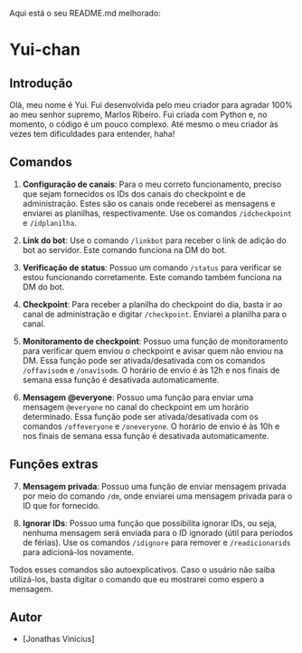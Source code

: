 Aqui está o seu README.md melhorado:

# Yui-chan

## Introdução
Olá, meu nome é Yui. Fui desenvolvida pelo meu criador para agradar 100% ao meu senhor supremo, Marlos Ribeiro. Fui criada com Python e, no momento, o código é um pouco complexo. Até mesmo o meu criador às vezes tem dificuldades para entender, haha!

## Comandos

1. **Configuração de canais**: Para o meu correto funcionamento, preciso que sejam fornecidos os IDs dos canais do checkpoint e de administração. Estes são os canais onde receberei as mensagens e enviarei as planilhas, respectivamente. Use os comandos `/idcheckpoint` e `/idplanilha`.

2. **Link do bot**: Use o comando `/linkbot` para receber o link de adição do bot ao servidor. Este comando funciona na DM do bot.

3. **Verificação de status**: Possuo um comando `/status` para verificar se estou funcionando corretamente. Este comando também funciona na DM do bot.

4. **Checkpoint**: Para receber a planilha do checkpoint do dia, basta ir ao canal de administração e digitar `/checkpoint`. Enviarei a planilha para o canal.

5. **Monitoramento de checkpoint**: Possuo uma função de monitoramento para verificar quem enviou o checkpoint e avisar quem não enviou na DM. Essa função pode ser ativada/desativada com os comandos `/offavisodm` e `/onavisodm`. O horário de envio é às 12h e nos finais de semana essa função é desativada automaticamente.

6. **Mensagem @everyone**: Possuo uma função para enviar uma mensagem `@everyone` no canal do checkpoint em um horário determinado. Essa função pode ser ativada/desativada com os comandos `/offeveryone` e `/oneveryone`. O horário de envio é às 10h e nos finais de semana essa função é desativada automaticamente.

## Funções extras

7. **Mensagem privada**: Possuo uma função de enviar mensagem privada por meio do comando `/dm`, onde enviarei uma mensagem privada para o ID que for fornecido.

8. **Ignorar IDs**: Possuo uma função que possibilita ignorar IDs, ou seja, nenhuma mensagem será enviada para o ID ignorado (útil para períodos de férias). Use os comandos `/idignore` para remover e `/readicionarids` para adicioná-los novamente.

Todos esses comandos são autoexplicativos. Caso o usuário não saiba utilizá-los, basta digitar o comando que eu mostrarei como espero a mensagem.

## Autor
- [Jonathas Vinicius]